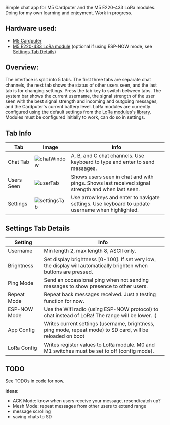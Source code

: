 Simple chat app for M5 Cardputer and the M5 E220-433 LoRa modules. Doing for my own learning and enjoyment. Work in progress.

## Hardware used:
- [M5 Cardputer](https://shop.m5stack.com/products/m5stack-cardputer-kit-w-m5stamps3])
- [M5 E220-433 LoRa module](https://shop.m5stack.com/products/lora-unit-433mhz-with-antenna-e220) (optional if using ESP-NOW mode, see [Settings Tab Details](#settings-tab-details))

## Overview:
The interface is split into 5 tabs. The first three tabs are separate chat channels, the next tab shows the status of other users seen, and the last tab is for changing settings. Press the tab key to switch between tabs. The system bar shows the current username, the signal strength of the user seen with the best signal strength and incoming and outgoing messages, and the Cardputer's current battery level. LoRa modules are currently configured using the default settings from the [LoRa modules's library](https://github.com/m5stack/M5-LoRa-E220-JP). Modules must be configured initially to work, can do so in settings.

## Tab Info
Tab|Image|Info
---|---|---
Chat Tab|![chatWindow](https://github.com/nonik0/CardputerLoRaChat/assets/17152317/2f14c060-d6e2-4bbd-a743-855d09410a38)|A, B, and C chat channels. Use keyboard to type and enter to send messages.
Users Seen|![userTab](https://github.com/nonik0/CardputerLoRaChat/assets/17152317/cbe63ba1-48d6-478e-8def-97ffdfe75c00)|Shows users seen in chat and with pings. Shows last received signal strength and when last seen.
Settings|![settingsTab](https://github.com/nonik0/CardputerLoRaChat/assets/17152317/a966e694-fa3e-4055-949d-657cdcda9707)|Use arrow keys and enter to navigate settings. Use keyboard to update username when highlighted.

## Settings Tab Details

Setting|Info
---|---
Username|Min length 2, max length 8, ASCII only.
Brightness|Set display brightness [0-100]. If set very low, the display will automatically brighten when buttons are pressed.
Ping Mode|Send an occassional ping when not sending messages to show presence to other users.
Repeat Mode|Repeat back messages received. Just a testing function for now.
ESP-NOW Mode|Use the Wifi radio (using ESP-NOW protocol) to chat instead of LoRa! The range will be lower. :)
App Config|Writes current settings (username, brightness, ping mode, repeat mode) to SD card, will be reloaded on boot
LoRa Config|Writes register values to LoRa module. M0 and M1 switches must be set to off (config mode).

## TODO
See TODOs in code for now.

**ideas:**
- ACK Mode: know when users receive your message, resend/catch up?
- Mesh Mode: repeat messages from other users to extend range
- message scrolling
- saving chats to SD
